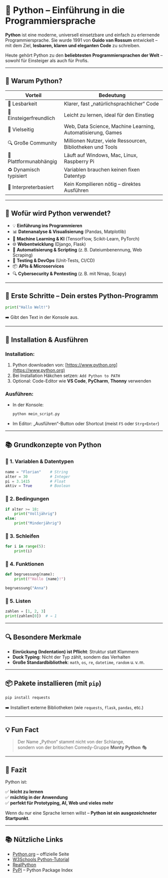 # 🐍 Python – Einführung in die Programmiersprache

**Python** ist eine moderne, universell einsetzbare und einfach zu erlernende Programmiersprache. Sie wurde 1991 von **Guido van Rossum** entwickelt – mit dem Ziel, **lesbaren, klaren und eleganten Code** zu schreiben.

Heute gehört Python zu den **beliebtesten Programmiersprachen der Welt** – sowohl für Einsteiger als auch für Profis.

---

## 🧠 Warum Python?

| Vorteil                    | Bedeutung                                                      |
|----------------------------|----------------------------------------------------------------|
| 🧾 Lesbarkeit               | Klarer, fast „natürlichsprachlicher“ Code                     |
| 🧰 Einsteigerfreundlich     | Leicht zu lernen, ideal für den Einstieg                      |
| 🧩 Vielseitig               | Web, Data Science, Machine Learning, Automatisierung, Games   |
| 🔍 Große Community          | Millionen Nutzer, viele Ressourcen, Bibliotheken und Tools    |
| 🔌 Plattformunabhängig      | Läuft auf Windows, Mac, Linux, Raspberry Pi                   |
| ♻️ Dynamisch typisiert      | Variablen brauchen keinen fixen Datentyp                     |
| 🐍 Interpreterbasiert       | Kein Kompilieren nötig – direktes Ausführen                   |

---

## 🚀 Wofür wird Python verwendet?

- 💡 **Einführung ins Programmieren**
- 📊 **Datenanalyse & Visualisierung** (Pandas, Matplotlib)
- 🤖 **Machine Learning & KI** (TensorFlow, Scikit-Learn, PyTorch)
- 🌐 **Webentwicklung** (Django, Flask)
- 🧪 **Automatisierung & Scripting** (z. B. Dateiumbenennung, Web Scraping)
- 🐞 **Testing & DevOps** (Unit-Tests, CI/CD)
- 📦 **APIs & Microservices**
- 🔍 **Cybersecurity & Pentesting** (z. B. mit Nmap, Scapy)

---

## 🧾 Erste Schritte – Dein erstes Python-Programm

```python
print("Hallo Welt!")
```

➡️ Gibt den Text in der Konsole aus.

---

## 🔧 Installation & Ausführen

### Installation:

1. Python downloaden von: [https://www.python.org](https://www.python.org)
2. Bei Installation Häkchen setzen: `Add Python to PATH`
3. Optional: Code-Editor wie **VS Code**, **PyCharm**, **Thonny** verwenden

### Ausführen:

- In der Konsole:  
  ```bash
  python mein_script.py
  ```

- Im Editor: „Ausführen“-Button oder Shortcut (meist `F5` oder `Strg+Enter`)

---

## 📚 Grundkonzepte von Python

### 🔹 1. Variablen & Datentypen

```python
name = "Florian"    # String
alter = 30          # Integer
pi = 3.1415         # Float
aktiv = True        # Boolean
```

### 🔹 2. Bedingungen

```python
if alter >= 18:
    print("Volljährig")
else:
    print("Minderjährig")
```

### 🔹 3. Schleifen

```python
for i in range(5):
    print(i)
```

### 🔹 4. Funktionen

```python
def begruessung(name):
    print(f"Hallo {name}!")

begruessung("Anna")
```

### 🔹 5. Listen

```python
zahlen = [1, 2, 3]
print(zahlen[0])  # → 1
```

---

## 🔍 Besondere Merkmale

- **Einrückung (Indentation) ist Pflicht**: Struktur statt Klammern
- **Duck Typing**: Nicht der Typ zählt, sondern das Verhalten
- **Große Standardbibliothek**: `math`, `os`, `re`, `datetime`, `random` u. v. m.

---

## 📦 Pakete installieren (mit `pip`)

```bash
pip install requests
```

➡️ Installiert externe Bibliotheken (wie `requests`, `flask`, `pandas`, etc.)

---

## 💡 Fun Fact

> Der Name „Python“ stammt nicht von der Schlange,  
> sondern von der britischen Comedy-Gruppe **Monty Python** 🎭

---

## 📘 Fazit

Python ist:

✅ **leicht zu lernen**  
✅ **mächtig in der Anwendung**  
✅ **perfekt für Prototyping, AI, Web und vieles mehr**

Wenn du nur eine Sprache lernen willst – **Python ist ein ausgezeichneter Startpunkt**.

---

## 📚 Nützliche Links

- [Python.org](https://www.python.org) – offizielle Seite
- [W3Schools Python-Tutorial](https://www.w3schools.com/python/)
- [RealPython](https://realpython.com/)
- [PyPI](https://pypi.org/) – Python Package Index